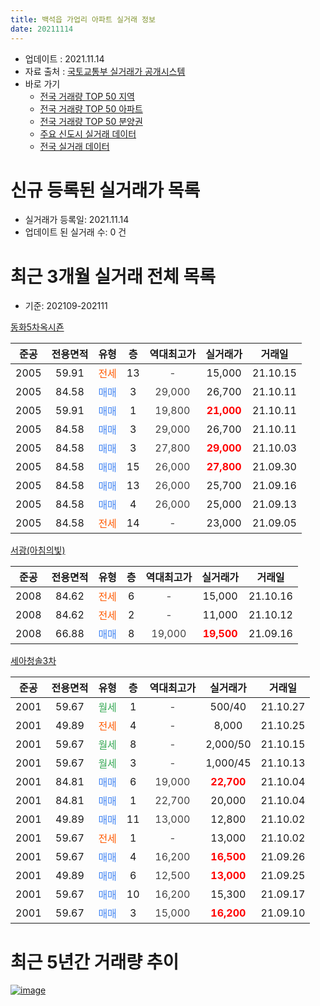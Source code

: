 ```yaml
---
title: 백석읍 가업리 아파트 실거래 정보
date: 20211114
---
```


* 업데이트 : 2021.11.14
* 자료 출처 : [국토교통부 실거래가 공개시스템](http://rt.molit.go.kr)
* 바로 가기
    * [전국 거래량 TOP 50 지역](https://apt-info.github.io/apt-trade-info/tr)
    * [전국 거래량 TOP 50 아파트](https://apt-info.github.io/apt-trade-info/ta)
    * [전국 거래량 TOP 50 분양권](https://apt-info.github.io/apt-trade-info/tb)
    * [주요 신도시 실거래 데이터](https://apt-info.github.io/apt-trade-info/newtown)
    * [전국 실거래 데이터](https://apt-info.github.io/apt-trade-info/all)



<script async src="https://pagead2.googlesyndication.com/pagead/js/adsbygoogle.js"></script>
<!-- 기본광고 -->
<ins class="adsbygoogle"
     style="display:block"
     data-ad-client="ca-pub-1142216861245946"
     data-ad-slot="4805727019"
     data-ad-format="auto"
     data-full-width-responsive="true"></ins>
<script>
     (adsbygoogle = window.adsbygoogle || []).push({});
</script>


# 신규 등록된 실거래가 목록

* 실거래가 등록일: 2021.11.14
* 업데이트 된 실거래 수: 0 건




<script async src="https://pagead2.googlesyndication.com/pagead/js/adsbygoogle.js"></script>
<!-- 기본광고 -->
<ins class="adsbygoogle"
     style="display:block"
     data-ad-client="ca-pub-1142216861245946"
     data-ad-slot="4805727019"
     data-ad-format="auto"
     data-full-width-responsive="true"></ins>
<script>
     (adsbygoogle = window.adsbygoogle || []).push({});
</script>


# 최근 3개월 실거래 전체 목록
* 기준: 202109-202111


[동화5차옥시죤](https://search.naver.com/search.naver?query=%EB%8F%99%ED%99%945%EC%B0%A8%EC%98%A5%EC%8B%9C%EC%A3%A4)

|준공|전용면적|유형|층|역대최고가|실거래가|거래일|
|:---:|:---:|:---:|:---:|:---:|:---:|:---:|
|2005|59.91|<span style="color:#FF5A00">전세</span>|13|<span style="color:#444444">-</span>|15,000|21.10.15|
|2005|84.58|<span style="color:#4285F3">매매</span>|3|<span style="color:#444444">29,000</span>|26,700|21.10.11|
|2005|59.91|<span style="color:#4285F3">매매</span>|1|<span style="color:#444444">19,800</span>|<b><span style="color:#FF0000">21,000</span></b>|21.10.11|
|2005|84.58|<span style="color:#4285F3">매매</span>|3|<span style="color:#444444">29,000</span>|26,700|21.10.11|
|2005|84.58|<span style="color:#4285F3">매매</span>|3|<span style="color:#444444">27,800</span>|<b><span style="color:#FF0000">29,000</span></b>|21.10.03|
|2005|84.58|<span style="color:#4285F3">매매</span>|15|<span style="color:#444444">26,000</span>|<b><span style="color:#FF0000">27,800</span></b>|21.09.30|
|2005|84.58|<span style="color:#4285F3">매매</span>|13|<span style="color:#444444">26,000</span>|25,700|21.09.16|
|2005|84.58|<span style="color:#4285F3">매매</span>|4|<span style="color:#444444">26,000</span>|25,000|21.09.13|
|2005|84.58|<span style="color:#FF5A00">전세</span>|14|<span style="color:#444444">-</span>|23,000|21.09.05|

[서광(아침의빛)](https://search.naver.com/search.naver?query=%EC%84%9C%EA%B4%91%28%EC%95%84%EC%B9%A8%EC%9D%98%EB%B9%9B%29)

|준공|전용면적|유형|층|역대최고가|실거래가|거래일|
|:---:|:---:|:---:|:---:|:---:|:---:|:---:|
|2008|84.62|<span style="color:#FF5A00">전세</span>|6|<span style="color:#444444">-</span>|15,000|21.10.16|
|2008|84.62|<span style="color:#FF5A00">전세</span>|2|<span style="color:#444444">-</span>|11,000|21.10.12|
|2008|66.88|<span style="color:#4285F3">매매</span>|8|<span style="color:#444444">19,000</span>|<b><span style="color:#FF0000">19,500</span></b>|21.09.16|

[세아청솔3차](https://search.naver.com/search.naver?query=%EC%84%B8%EC%95%84%EC%B2%AD%EC%86%943%EC%B0%A8)

|준공|전용면적|유형|층|역대최고가|실거래가|거래일|
|:---:|:---:|:---:|:---:|:---:|:---:|:---:|
|2001|59.67|<span style="color:#34A853">월세</span>|1|<span style="color:#444444">-</span>|500/40|21.10.27|
|2001|49.89|<span style="color:#FF5A00">전세</span>|4|<span style="color:#444444">-</span>|8,000|21.10.25|
|2001|59.67|<span style="color:#34A853">월세</span>|8|<span style="color:#444444">-</span>|2,000/50|21.10.15|
|2001|59.67|<span style="color:#34A853">월세</span>|3|<span style="color:#444444">-</span>|1,000/45|21.10.13|
|2001|84.81|<span style="color:#4285F3">매매</span>|6|<span style="color:#444444">19,000</span>|<b><span style="color:#FF0000">22,700</span></b>|21.10.04|
|2001|84.81|<span style="color:#4285F3">매매</span>|1|<span style="color:#444444">22,700</span>|20,000|21.10.04|
|2001|49.89|<span style="color:#4285F3">매매</span>|11|<span style="color:#444444">13,000</span>|12,800|21.10.02|
|2001|59.67|<span style="color:#FF5A00">전세</span>|1|<span style="color:#444444">-</span>|13,000|21.10.02|
|2001|59.67|<span style="color:#4285F3">매매</span>|4|<span style="color:#444444">16,200</span>|<b><span style="color:#FF0000">16,500</span></b>|21.09.26|
|2001|49.89|<span style="color:#4285F3">매매</span>|6|<span style="color:#444444">12,500</span>|<b><span style="color:#FF0000">13,000</span></b>|21.09.25|
|2001|59.67|<span style="color:#4285F3">매매</span>|10|<span style="color:#444444">16,200</span>|15,300|21.09.17|
|2001|59.67|<span style="color:#4285F3">매매</span>|3|<span style="color:#444444">15,000</span>|<b><span style="color:#FF0000">16,200</span></b>|21.09.10|



<script async src="https://pagead2.googlesyndication.com/pagead/js/adsbygoogle.js"></script>
<!-- 기본광고 -->
<ins class="adsbygoogle"
     style="display:block"
     data-ad-client="ca-pub-1142216861245946"
     data-ad-slot="4805727019"
     data-ad-format="auto"
     data-full-width-responsive="true"></ins>
<script>
     (adsbygoogle = window.adsbygoogle || []).push({});
</script>


# 최근 5년간 거래량 추이


<div style="width:100%;">
    <canvas id="deal_progress" height="200"></canvas>
</div>

<script>
new Chart(document.getElementById("deal_progress"), {
    type: 'line',
    data: {
        labels: ['16.01','16.02','16.03','16.04','16.05','16.06','16.07','16.08','16.09','16.10','16.11','16.12','17.01','17.02','17.03','17.04','17.05','17.06','17.07','17.08','17.09','17.10','17.11','17.12','18.01','18.02','18.03','18.04','18.05','18.06','18.07','18.08','18.09','18.10','18.11','18.12','19.01','19.02','19.03','19.04','19.05','19.06','19.07','19.08','19.09','19.10','19.11','19.12','20.01','20.02','20.03','20.04','20.05','20.06','20.07','20.08','20.09','20.10','20.11','20.12','21.01','21.02','21.03','21.04','21.05','21.06','21.07','21.08','21.09','21.10'],
        datasets: [{
            label: '매매/분양권',
            data: [13,13,20,16,22,18,15,21,18,18,16,7,8,10,14,18,13,15,12,10,6,2,9,6,11,9,9,11,7,9,10,7,11,9,7,4,4,5,5,4,5,7,5,1,6,2,7,5,8,6,4,11,5,6,12,7,9,7,8,10,11,28,27,34,19,17,14,18,8,7],
            borderColor: "rgba(66, 133, 243, 1)",
            backgroundColor: "rgba(66, 133, 243, 0.05)",
            borderWidth: 1,
            pointRadius: 0,
            fill: false,
            lineTension: 0
        },{
            label: '전/월세',
            data: [6,6,3,10,7,9,7,8,11,9,5,8,4,3,8,9,10,9,11,7,8,6,9,4,5,8,6,8,6,3,4,7,7,4,1,7,3,5,6,7,8,7,5,4,6,9,1,3,5,7,5,6,3,7,7,8,3,5,10,7,1,6,4,7,6,7,9,6,1,8],
            borderColor: "rgba(255, 90, 0, 1)",
            backgroundColor: "rgba(255, 90, 0, 0.05)",
            borderWidth: 1,
            pointRadius: 0,
            fill: false,
            lineTension: 0
        },{
            label: '합계',
            data: [19,19,23,26,29,27,22,29,29,27,21,15,12,13,22,27,23,24,23,17,14,8,18,10,16,17,15,19,13,12,14,14,18,13,8,11,7,10,11,11,13,14,10,5,12,11,8,8,13,13,9,17,8,13,19,15,12,12,18,17,12,34,31,41,25,24,23,24,9,15],
            borderColor: "rgba(0, 0, 0, 1)",
            backgroundColor: "rgba(0, 0, 0, 0.03)",
            borderWidth: 0.1,
            pointRadius: 0,
            fill: true,
            lineTension: 0
        }
        ]
    },
    options: {
        responsive: true,
        title: {
            display: false
        },
        tooltips: {
            mode: 'index',
            intersect: false
        },
        hover: {
            mode: 'nearest',
            intersect: true
        },
        scales: {
            xAxes: [{
                display: true,
                scaleLabel: {
                    display: true,
                    labelString: '년/월'
                }
            }],
            yAxes: [{
                display: true,
                ticks: {
                    suggestedMin: 0,
                },
                scaleLabel: {
                    display: true,
                    labelString: '실거래 수'
                }
            }]
        }
    }
});

</script>


[![image](https://apt-info.github.io/images/2020-01-03-apt-trade-info/1024x500.png)](https://play.google.com/store/apps/details?id=com.aptinfo.apttradeinfo)

